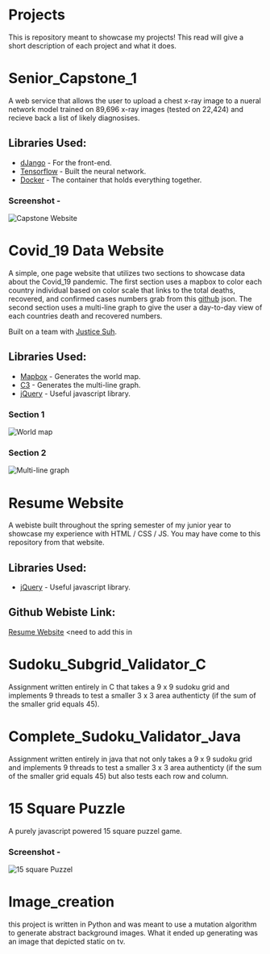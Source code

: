 # Projects

This is repository meant to showcase my projects! This read will give a short description of each project and what it does.

# Senior_Capstone_1
A web service that allows the user to upload a chest x-ray image to a nueral network model trained on 89,696 x-ray images (tested on 22,424) and recieve back a list of likely diagnosises. 

## Libraries Used:

* [dJango](https://www.djangoproject.com/) - For the front-end.
* [Tensorflow](https://www.tensorflow.org/) - Built the neural network.
* [Docker](https://www.docker.com/) - The container that holds everything together.

### Screenshot -
![Capstone Website](https://github.com/kennedy15/Projects/blob/master/images/capstone.png)

# Covid_19 Data Website

A simple, one page website that utilizes two sections to showcase data about the Covid_19 pandemic. The first section uses a mapbox to color each country individual based on color scale that links to the total deaths, recovered, and confirmed cases numbers grab from this [github](https://pomber.github.io/covid19/timeseries.json) json. The second section uses a multi-line graph to give the user a day-to-day view of each countries death and recovered numbers.

Built on a team with [Justice Suh](https://github.com/justicesuh).

## Libraries Used:

* [Mapbox](https://www.mapbox.com/) - Generates the world map.
* [C3](https://c3js.org/) - Generates the multi-line graph.
* [jQuery](https://jquery.com/) - Useful javascript library.

### Section 1
![World map](https://github.com/kennedy15/Projects/blob/master/images/world.png)

### Section 2
![Multi-line graph](https://github.com/kennedy15/Projects/blob/master/images/line-graph.png)

# Resume Website

A webiste built throughout the spring semester of my junior year to showcase my experience with HTML / CSS / JS. You may have come to this repository from that website.

## Libraries Used:
* [jQuery](https://jquery.com/) - Useful javascript library.

## Github Webiste Link:
[Resume Website](#) <need to add this in

# Sudoku_Subgrid_Validator_C

Assignment written entirely in C that takes a 9 x 9 sudoku grid and implements 9 threads to test a smaller 3 x 3 area authenticty (if the sum of the smaller grid equals 45). 

# Complete_Sudoku_Validator_Java

Assignment written entirely in java that not only takes a 9 x 9 sudoku grid and implements 9 threads to test a smaller 3 x 3 area authenticty (if the sum of the smaller grid equals 45) but also tests each row and column.

# 15 Square Puzzle

A purely javascript powered 15 square puzzel game.

### Screenshot -
![15 square Puzzel](https://github.com/kennedy15/Projects/blob/master/images/fifteen.png)

# Image_creation

this project is written in Python and was meant to use a mutation algorithm to generate abstract background images. What it ended up generating was an image that depicted static on tv. 


